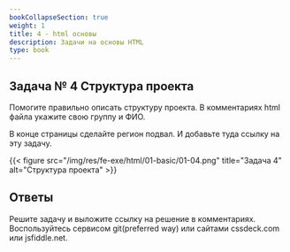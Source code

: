 ```yaml
---
bookCollapseSection: true
weight: 1
title: 4 - html основы
description: Задачи на основы HTML
type: book
---
```

## Задача № 4 Структура проекта

Помогите правильно описать структуру проекта.
В комментариях html файла укажите свою группу и ФИО.

В конце страницы сделайте регион подвал. И добавьте туда ссылку на эту задачу.

{{< figure src="/img/res/fe-exe/html/01-basic/01-04.png" title="Задача 4" alt="Структура проекта" >}}

## Ответы

Решите задачу и выложите ссылку на решение в комментариях.
Воспользуйтесь сервисом git(preferred way) или сайтами cssdeck.com или jsfiddle.net.